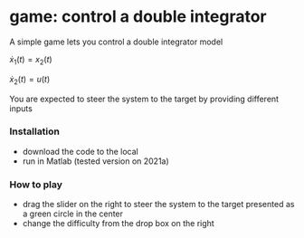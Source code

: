 # game: control a double integrator
A simple game lets you control a double integrator model

$\dot{x}_1(t) = x_2(t)$

$\dot{x}_2(t) = u(t)$
    
You are expected to steer the system to the target by providing different inputs


### Installation
- download the code to the local
- run in Matlab (tested version on 2021a)

### How to play
- drag the slider on the right to steer the system to the target presented as a green circle in the center
- change the difficulty from the drop box on the right
